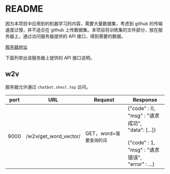 # README

因为本项目中应用到的机器学习的内容，需要大量数据集，考虑到 github 的传输速度过慢，并不适合在 github 上传数据集。本项目将训练集的文件部分，放在服务器上，通过访问服务器提供的 API 接口，得到需要的数据。

[服务器地址](chatbot.shesl.top)

下面列举出该服务器上提供的 API 接口说明。

## w2v

服务器允许通过 `chatbot.shesl.top` 访问。

| port | URL                   | Request                  | Response                                                     |
| ---- | --------------------- | ------------------------ | ------------------------------------------------------------ |
| 9000 | /w2v/get_word_vector/ | GET，word=`需要查询的词` | {"code" : 0, <br>"msg" : "请求成功", <br>"data":  [...]}<br><br>{"code" : 1,<br>"msg" : "请求错误",<br>"error" : ...} |

